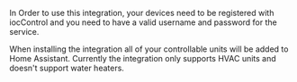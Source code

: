 In Order to use this integration, your devices need to be registered with iocControl and you need to have a valid username and password for the service.

When installing the integration all of your controllable units will be added to Home Assistant. Currently the integration only supports HVAC units and doesn't support water heaters.